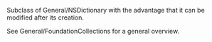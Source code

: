 Subclass of General/NSDictionary with the advantage that it can be modified after its creation.

See General/FoundationCollections for a general overview.